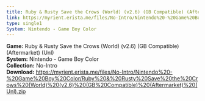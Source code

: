 ```yaml
---
title: Ruby & Rusty Save the Crows (World) (v2.6) (GB Compatible) (Aftermarket) (Unl)
link: https://myrient.erista.me/files/No-Intro/Nintendo%20-%20Game%20Boy%20Color/Ruby%20&%20Rusty%20Save%20the%20Crows%20(World)%20(v2.6)%20(GB%20Compatible)%20(Aftermarket)%20(Unl).zip
type: single1
System: Nintendo - Game Boy Color
---
```

<b>Game:</b> Ruby & Rusty Save the Crows (World) (v2.6) (GB Compatible) (Aftermarket) (Unl)<br>
<b>System:</b> Nintendo - Game Boy Color<br>
<b>Collection:</b> No-Intro<br>
<b>Download:</b> https://myrient.erista.me/files/No-Intro/Nintendo%20-%20Game%20Boy%20Color/Ruby%20&%20Rusty%20Save%20the%20Crows%20(World)%20(v2.6)%20(GB%20Compatible)%20(Aftermarket)%20(Unl).zip